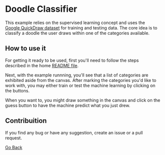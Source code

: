 # Doodle Classifier

This example relies on the supervised learning concept and uses the [Google QuickDraw dataset][1] for training and testing data. The core idea is to classify a doodle the user draws within one of the categories available.

## How to use it

For getting it ready to be used, first you'll need to follow the steps described in the home [README file][2].

Next, with the example runnning, you'll see that a list of categories are exhibited aside from the canvas. After marking the categories you'd like to work with, you may either train or test the machine learning by clicking on the buttons.

When you want to, you might draw something in the canvas and click on the guess button to have the machine predict what you just drew. 

## Contribuition

If you find any bug or have any suggestion, create an issue or a pull request.

[Go Back](../README.md)

[1]: https://quickdraw.withgoogle.com/data
[2]: ../